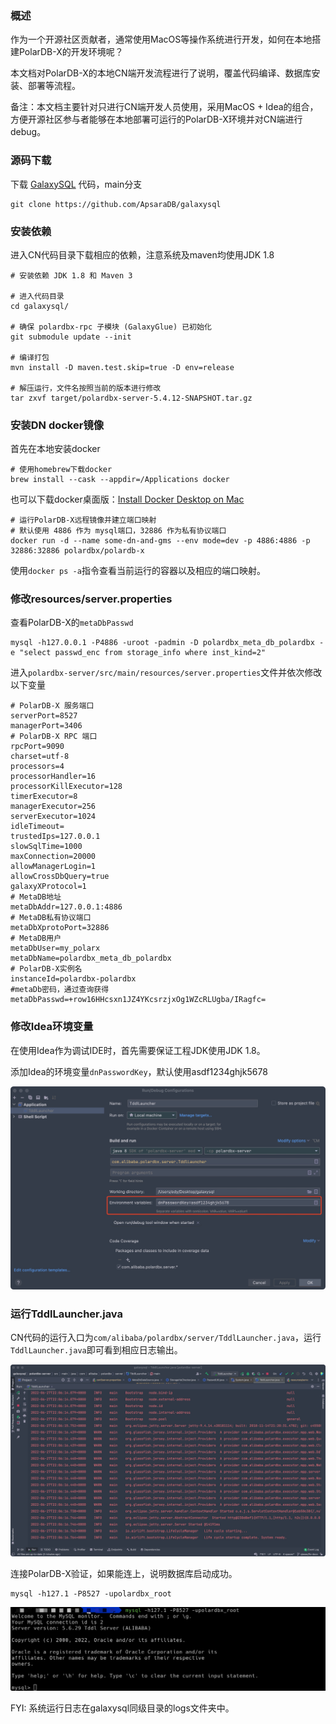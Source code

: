 

### 概述

作为一个开源社区贡献者，通常使用MacOS等操作系统进行开发，如何在本地搭建PolarDB-X的开发环境呢？

本文档对PolarDB-X的本地CN端开发流程进行了说明，覆盖代码编译、数据库安装、部署等流程。

备注：本文档主要针对只进行CN端开发人员使用，采用MacOS + Idea的组合，方便开源社区参与者能够在本地部署可运行的PolarDB-X环境并对CN端进行debug。

### 源码下载

下载 [GalaxySQL](https://github.com/ApsaraDB/galaxysql) 代码，main分支

``` shell
git clone https://github.com/ApsaraDB/galaxysql
```

### 安装依赖

进入CN代码目录下载相应的依赖，注意系统及maven均使用JDK 1.8

```shell
# 安装依赖 JDK 1.8 和 Maven 3

# 进入代码目录 
cd galaxysql/

# 确保 polardbx-rpc 子模块 (GalaxyGlue) 已初始化
git submodule update --init

# 编译打包
mvn install -D maven.test.skip=true -D env=release 

# 解压运行，文件名按照当前的版本进行修改
tar zxvf target/polardbx-server-5.4.12-SNAPSHOT.tar.gz
```

### 安装DN docker镜像

首先在本地安装docker

```shell
# 使用homebrew下载docker
brew install --cask --appdir=/Applications docker
```

也可以下载docker桌面版：[Install Docker Desktop on Mac](https://docs.docker.com/desktop/mac/install/)

```shell
# 运行PolarDB-X远程镜像并建立端口映射
# 默认使用 4886 作为 mysql端口，32886 作为私有协议端口
docker run -d --name some-dn-and-gms --env mode=dev -p 4886:4886 -p 32886:32886 polardbx/polardb-x
```

使用``` docker ps -a ```指令查看当前运行的容器以及相应的端口映射。

### 修改resources/server.properties

查看PolarDB-X的`metaDbPasswd`

```shell
mysql -h127.0.0.1 -P4886 -uroot -padmin -D polardbx_meta_db_polardbx -e "select passwd_enc from storage_info where inst_kind=2"
```

进入`polardbx-server/src/main/resources/server.properties`文件并依次修改以下变量

```shell
# PolarDB-X 服务端口
serverPort=8527
managerPort=3406
# PolarDB-X RPC 端口
rpcPort=9090
charset=utf-8
processors=4
processorHandler=16
processorKillExecutor=128
timerExecutor=8
managerExecutor=256
serverExecutor=1024
idleTimeout=
trustedIps=127.0.0.1
slowSqlTime=1000
maxConnection=20000
allowManagerLogin=1
allowCrossDbQuery=true
galaxyXProtocol=1
# MetaDB地址
metaDbAddr=127.0.0.1:4886
# MetaDB私有协议端口
metaDbXprotoPort=32886
# MetaDB用户
metaDbUser=my_polarx
metaDbName=polardbx_meta_db_polardbx
# PolarDB-X实例名
instanceId=polardbx-polardbx
#metaDb密码，通过查询获得
metaDbPasswd=+row16HHcsxn1JZ4YKcsrzjxOg1WZcRLUgba/IRagfc=
```

### 修改Idea环境变量

在使用Idea作为调试IDE时，首先需要保证工程JDK使用JDK 1.8。

添加Idea的环境变量`dnPasswordKey`，默认使用asdf1234ghjk5678

![add_env_variable](../images/add_env_variable.png)

### 运行TddlLauncher.java

CN代码的运行入口为`com/alibaba/polardbx/server/TddlLauncher.java`，运行`TddlLauncher.java`即可看到相应日志输出。

![image-20220627220813331](../images/tddl_logs.png)

连接PolarDB-X验证，如果能连上，说明数据库启动成功。

``` shell
mysql -h127.1 -P8527 -upolardbx_root
```

![image-20220627221138507](../images/success_output.png)

FYI: 系统运行日志在galaxysql同级目录的logs文件夹中。